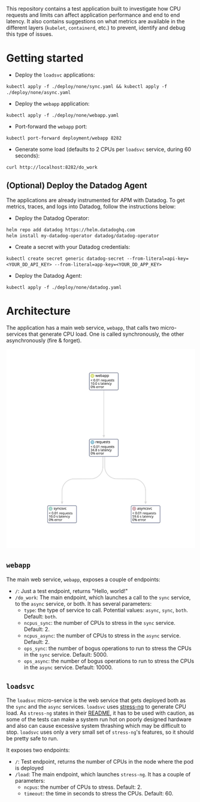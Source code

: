 This repository contains a test application built to investigate how CPU requests and limits can affect application performance and end to end latency. It also contains suggestions on what metrics are available in the different layers (`kubelet`, `containerd`, etc.) to prevent, identify and debug this type of issues.

# Getting started

* Deploy the `loadsvc` applications:

```
kubectl apply -f ./deploy/none/sync.yaml && kubectl apply -f ./deploy/none/async.yaml
```

* Deploy the `webapp` application:

```
kubectl apply -f ./deploy/none/webapp.yaml
```

* Port-forward the `webapp` port:

```
kubectl port-forward deployment/webapp 8282
```

* Generate some load (defaults to 2 CPUs per `loadsvc` service, during 60 seconds):

```
curl http://localhost:8282/do_work
```

## (Optional) Deploy the Datadog Agent

The applications are already instrumented for APM with Datadog. To get metrics, traces, and logs into Datadog, follow the instructions below:

* Deploy the Datadog Operator:

```
helm repo add datadog https://helm.datadoghq.com
helm install my-datadog-operator datadog/datadog-operator
```

* Create a secret with your Datadog credentials:

```
kubectl create secret generic datadog-secret --from-literal=api-key=<YOUR_DD_API_KEY> --from-literal=app-key=<YOUR_DD_APP_KEY>
```

* Deploy the Datadog Agent:

```
kubectl apply -f ./deploy/none/datadog.yaml
```

# Architecture

The application has a main web service, `webapp`, that calls two micro-services that generate CPU load. One is called synchronously, the other asynchronously (fire & forget).

![Architecture diagram](./static/architecture.jpg)

## `webapp`

The main web service, `webapp`, exposes a couple of endpoints:

 * `/`: Just a test endpoint, returns "Hello, world!"
 * `/do_work`: The main endpoint, which launches a call to the `sync` service, to the `async` service, or both. It has several parameters:
   * `type`: the type of service to call. Potential values: `async`, `sync`, `both`. Default: `both`.
   * `ncpus_sync`: the number of CPUs to stress in the `sync` service. Default: 2.
   * `ncpus_async`: the number of CPUs to stress in the `async` service. Default: 2.
   * `ops_sync`: the number of bogus operations to run to stress the CPUs in the `sync` service. Default: 5000.
   * `ops_async`: the number of bogus operations to run to stress the CPUs in the `async` service. Default: 10000.

## `loadsvc`

The `loadsvc` micro-service is the web service that gets deployed both as the `sync` and the `async` services. `loadsvc` uses [stress-ng](https://github.com/ColinIanKing/stress-ng) to generate CPU load. As `stress-ng` states in their [README](https://github.com/ColinIanKing/stress-ng/blob/master/README.md), it has to be used with caution, as some of the tests can make a system run hot on poorly designed hardware and also can cause excessive system thrashing which may be difficult to stop. `loadsvc` uses only a very small set of `stress-ng`'s features, so it should be pretty safe to run.

It exposes two endpoints:

 * `/`: Test endpoint, returns the number of CPUs in the node where the pod is deployed
 * `/load`: The main endpoint, which launches `stress-ng`. It has a couple of parameters:
   * `ncpus`: the number of CPUs to stress. Default: 2.
   * `timeout`: the time in seconds to stress the CPUs. Default: 60.